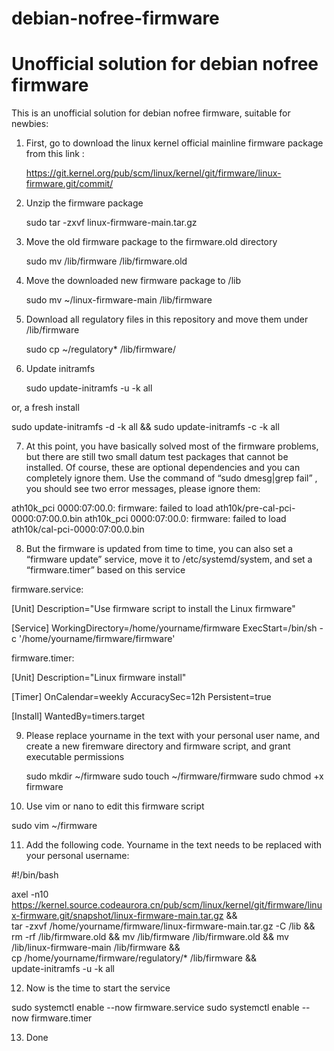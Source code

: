 # debian-nofree-firmware
Unofficial solution for debian nofree firmware
============================================================

This is an unofficial solution for debian nofree firmware, suitable for newbies:

1. First, go to download the linux kernel official mainline firmware package from this link :

   https://git.kernel.org/pub/scm/linux/kernel/git/firmware/linux-firmware.git/commit/

2. Unzip the firmware package

   sudo tar -zxvf linux-firmware-main.tar.gz

3. Move the old firmware package to the firmware.old directory

   sudo mv /lib/firmware /lib/firmware.old

4. Move the downloaded new firmware package to /lib

   sudo mv ~/linux-firmware-main /lib/firmware

5. Download all regulatory files in this repository and move them under /lib/firmware

   sudo cp ~/regulatory* /lib/firmware/

6. Update initramfs

   sudo update-initramfs -u -k all

  or, a fresh install

   sudo update-initramfs -d -k all && sudo update-initramfs -c -k all

7. At this point, you have basically solved most of the firmware problems, but there are still two small datum test packages that cannot be installed. Of course, these are optional dependencies and you can completely ignore them. Use the command of “sudo dmesg|grep fail” , you should see two error messages, please ignore them:

  ath10k_pci 0000:07:00.0: firmware: failed to load ath10k/pre-cal-pci-0000:07:00.0.bin
  ath10k_pci 0000:07:00.0: firmware: failed to load ath10k/cal-pci-0000:07:00.0.bin

8. But the firmware is updated from time to time, you can also set a “firmware update” service, move it to /etc/systemd/system, and set a “firmware.timer” based on this service

firmware.service:

[Unit]
Description="Use firmware script to install the Linux firmware"

[Service]
WorkingDirectory=/home/yourname/firmware
ExecStart=/bin/sh -c '/home/yourname/firmware/firmware'

firmware.timer:

[Unit]
Description="Linux firmware install"

[Timer]
OnCalendar=weekly
AccuracySec=12h
Persistent=true

[Install]
WantedBy=timers.target

9. Please replace yourname in the text with your personal user name, and create a new firemware directory and firmware script, and grant executable permissions

   sudo mkdir ~/firmware
   sudo touch ~/firmware/firmware
   sudo chmod +x firmware

10. Use vim or nano to edit this firmware script

   sudo vim ~/firmware

11. Add the following code. Yourname in the text needs to be replaced with your personal username:

#!/bin/bash

axel -n10 https://kernel.source.codeaurora.cn/pub/scm/linux/kernel/git/firmware/linux-firmware.git/snapshot/linux-firmware-main.tar.gz
&& \
tar -zxvf /home/yourname/firmware/linux-firmware-main.tar.gz -C /lib && \
rm -rf /lib/firmware.old && mv /lib/firmware /lib/firmware.old && mv /lib/linux-firmware-main /lib/firmware && \
cp /home/yourname/firmware/regulatory/* /lib/firmware && \
update-initramfs -u -k all

12. Now is the time to start the service

  sudo systemctl enable --now firmware.service
  sudo systemctl enable --now firmware.timer

13. Done
